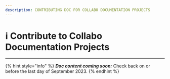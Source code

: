 ```yaml
---
description: CONTRIBUTING DOC FOR COLLABO DOCUMENTATION PROJECTS
---
```


# ℹ Contribute to Collabo Documentation Projects

***

{% hint style="info" %}
_**Doc content coming soon:**_ Check back on or before the last day of September 2023.
{% endhint %}
